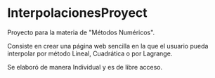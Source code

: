 # InterpolacionesProyect
Proyecto para la materia de "Métodos Numéricos".

Consiste en crear una página web sencilla en la que el usuario pueda interpolar por método Lineal, Cuadrática o por Lagrange.

Se elaboró de manera Individual y es de libre acceso.

